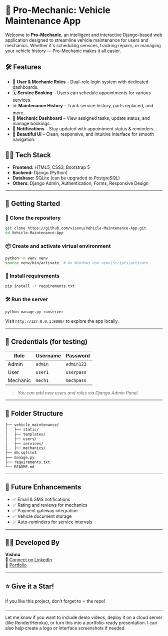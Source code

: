 # 🚗 Pro-Mechanic: Vehicle Maintenance App

Welcome to **Pro-Mechanic**, an intelligent and interactive Django-based web application designed to streamline vehicle maintenance for users and mechanics. Whether it's scheduling services, tracking repairs, or managing your vehicle history — Pro-Mechanic makes it all easier.

## 🛠️ Features

- 🔧 **User & Mechanic Roles** – Dual-role login system with dedicated dashboards.
- 🗓️ **Service Booking** – Users can schedule appointments for various services.
- 📊 **Maintenance History** – Track service history, parts replaced, and more.
- 🧰 **Mechanic Dashboard** – View assigned tasks, update status, and manage bookings.
- 📩 **Notifications** – Stay updated with appointment status & reminders.
- 🎨 **Beautiful UI** – Clean, responsive, and intuitive interface for smooth navigation.

## 🧑‍💻 Tech Stack

- **Frontend:** HTML5, CSS3, Bootstrap 5
- **Backend:** Django (Python)
- **Database:** SQLite (can be upgraded to PostgreSQL)
- **Others:** Django Admin, Authentication, Forms, Responsive Design

---

## 🚀 Getting Started

### 🔗 Clone the repository

```bash
git clone https://github.com/visxnu/Vehicle-Maintenance-App.git
cd Vehicle-Maintenance-App
```

### 📦 Create and activate virtual environment

```bash
python -m venv venv
source venv/bin/activate  # On Windows use venv\Scripts\activate
```

### 🔧 Install requirements

```bash
pip install -r requirements.txt
```

### 🛠️ Run the server

```bash
python manage.py runserver
```

Visit `http://127.0.0.1:8000/` to explore the app locally.

---

## 🔐 Credentials (for testing)

| Role | Username | Password |
|------|----------|----------|
| Admin | `admin` | `admin123` |
| User | `user1` | `userpass` |
| Mechanic | `mech1` | `mechpass` |

> *You can add new users and roles via Django Admin Panel.*

---

## 📂 Folder Structure

```bash
├── vehicle_maintenance/
│   ├── static/
│   ├── templates/
│   ├── users/
│   ├── services/
│   ├── mechanics/
├── db.sqlite3
├── manage.py
├── requirements.txt
└── README.md
```

---

## 📌 Future Enhancements

- ✅ Email & SMS notifications
- ✅ Rating and reviews for mechanics
- ✅ Payment gateway integration
- ✅ Vehicle document storage
- ✅ Auto-reminders for service intervals

---

## 👨‍💻 Developed By

**Vishnu**  
📧 [Connect on LinkedIn](www.linkedin.com/in/visxu)  
🔗 [Portfolio](https://profile-vishnu-v.vercel.app/)

---

## ⭐ Give it a Star!

If you like this project, don’t forget to ⭐ the repo!

---

Let me know if you want to include demo videos, deploy it on a cloud server (like Render/Heroku), or turn this into a portfolio-ready presentation. I can also help create a logo or interface screenshots if needed.
